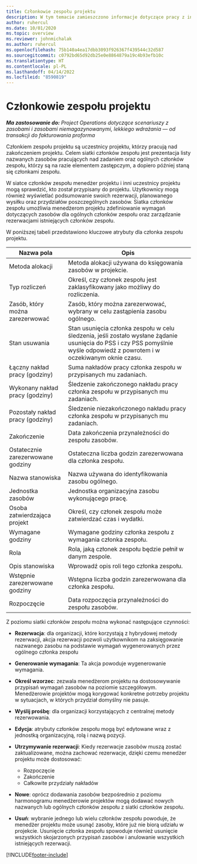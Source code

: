 ```yaml
---
title: Członkowie zespołu projektu
description: W tym temacie zamieszczono informacje dotyczące pracy z informacjami dotyczącymi członków zespołu projektu, ich atrybutami i planowaniem.
author: ruhercul
ms.date: 10/01/2020
ms.topic: overview
ms.reviewer: johnmichalak
ms.author: ruhercul
ms.openlocfilehash: 75b140a4ea17dbb3093f926367f439544c32d587
ms.sourcegitcommit: c0792bd65d92db25e0e8864879a19c4b93efb10c
ms.translationtype: HT
ms.contentlocale: pl-PL
ms.lasthandoff: 04/14/2022
ms.locfileid: "8590819"
---
```

# <a name="project-team-members"></a>Członkowie zespołu projektu

_**Ma zastosowanie do:** Project Operations dotyczące scenariuszy z zasobami i zasobami niemagazynowanymi, lekkiego wdrażania — od transakcji do fakturowania proforma_

Członkiem zespołu projektu są uczestnicy projektu, którzy pracują nad zakończeniem projektu. Celem siatki członków zespołu jest prezentacja listy nazwanych zasobów pracujących nad zadaniem oraz ogólnych członków zespołu, którzy są na razie elementem zastępczym, a dopiero później staną się członkami zespołu.

W siatce członków zespołu menedżer projektu i inni uczestnicy projektu mogą sprawdzić, kto został przypisany do projektu. Użytkownicy mogą również wyświetlać podsumowanie swoich rezerwacji, planowanego wysiłku oraz przydziałów poszczególnych zasobów. Siatka członków zespołu umożliwia menedżerom projektu zdefiniowanie wymagań dotyczących zasobów dla ogólnych członków zespołu oraz zarządzanie rezerwacjami istniejących członków zespołu.

W poniższej tabeli przedstawiono kluczowe atrybuty dla członka zespołu projektu.

| Nazwa pola          | Opis                                                                                                                                                                  |
|--------------------------|-----------------------------------------------------------------------------------------------------------------------------------------------------------------------------------|
| Metoda alokacji        | Metoda alokacji używana do księgowania zasobów w projekcie.                                                                         |
| Typ rozliczeń             | Określ, czy członek zespołu jest zaklasyfikowany jako możliwy do rozliczenia.                                                                                                                                       |
| Zasób, który można zarezerwować        | Zasób, który można zarezerwować, wybrany w celu zastąpienia zasobu ogólnego.                                                                                                                   |
| Stan usuwania            | Stan usunięcia członka zespołu w celu śledzenia, jeśli zostało wysłane żądanie usunięcia do PSS i czy PSS pomyślnie wyśle odpowiedź z powrotem i w oczekiwanym oknie czasu. |
| Łączny nakład pracy (godziny)     | Suma nakładów pracy członka zespołu w przypisanych mu zadaniach.                                                                                                                         |
| Wykonany nakład pracy (godziny) | Śledzenie zakończonego nakładu pracy członka zespołu w przypisanych mu zadaniach.                                                                                           |
| Pozostały nakład pracy (godziny) | Śledzenie niezakończonego nakładu pracy członka zespołu w przypisanych mu zadaniach.                                                                                    |
| Zakończenie                   | Data zakończenia przynależności do zespołu zasobów.                                                                                                                                            |
| Ostatecznie zarezerwowane godziny        | Ostateczna liczba godzin zarezerwowana dla członka zespołu.                                                                                                                                                                |
| Nazwa stanowiska            | Nazwa używana do identyfikowania zasobu ogólnego.                                                                                                                                   |
| Jednostka zasobów          | Jednostka organizacyjna zasobu wykonującego pracę.                                                                                                                      |
| Osoba zatwierdzająca projekt         | Określ, czy członek zespołu może zatwierdzać czas i wydatki.                                                                                                                     |
| Wymagane godziny           | Wymagane godziny członka zespołu z wymagania członka zespołu.                                                                                                                       |
| Rola                     | Rola, jaką członek zespołu będzie pełnił w danym zespole.                                                                                                                                |
| Opis stanowiska     | Wprowadź opis roli tego członka zespołu.                                                                                                                             |
| Wstępnie zarezerwowane godziny        | Wstępna liczba godzin zarezerwowana dla członka zespołu.                                                                                                                                                                 |
| Rozpoczęcie                    | Data rozpoczęcia przynależności do zespołu zasobów.                                                                                                                                          |

Z poziomu siatki członków zespołu można wykonać następujące czynności:

- **Rezerwacja**: dla organizacji, które korzystają z hybrydowej metody rezerwacji, akcja rezerwacji pozwoli użytkownikom na zaksięgowanie nazwanego zasobu na podstawie wymagań wygenerowanych przez ogólnego członka zespołu
- **Generowanie wymagania**: Ta akcja powoduje wygenerowanie wymagania.
- **Określ wzorzec**: zezwala menedżerom projektu na dostosowywanie przypisań wymagań zasobów na poziomie szczegółowym. Menedżerowie projektów mogą korygować konkretne potrzeby projektu w sytuacjach, w których przydział domyślny nie pasuje.
- **Wyślij prośbę**: dla organizacji korzystających z centralnej metody rezerwowania.
- **Edycja**: atrybuty członków zespołu mogą być edytowane wraz z jednostką organizacyjną, rolą i nazwą pozycji.
- **Utrzymywanie rezerwacji**: Kiedy rezerwacje zasobów muszą zostać zaktualizowane, można zachować rezerwacje, dzięki czemu menedżer projektu może dostosować:

    - Rozpoczęcie
    - Zakończenie
    - Całkowite przydziały nakładów

- **Nowe**: oprócz dodawania zasobów bezpośrednio z poziomu harmonogramu menedżerowie projektów mogą dodawać nowych nazwanych lub ogólnych członków zespołu z siatki członków zespołu.
- **Usuń**: wybranie jednego lub wielu członków zespołu powoduje, że menedżer projektu może usunąć zasoby, które już nie biorą udziału w projekcie. Usunięcie członka zespołu spowoduje również usunięcie wszystkich skojarzonych przypisań zasobów i anulowanie wszystkich istniejących rezerwacji.


[!INCLUDE[footer-include](../includes/footer-banner.md)]